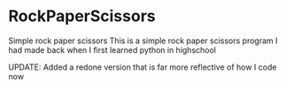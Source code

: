 # RockPaperScissors
Simple rock paper scissors
This is a simple rock paper scissors program I had made back when I first learned python in highschool

UPDATE:
Added a redone version that is far more reflective of how I code now
